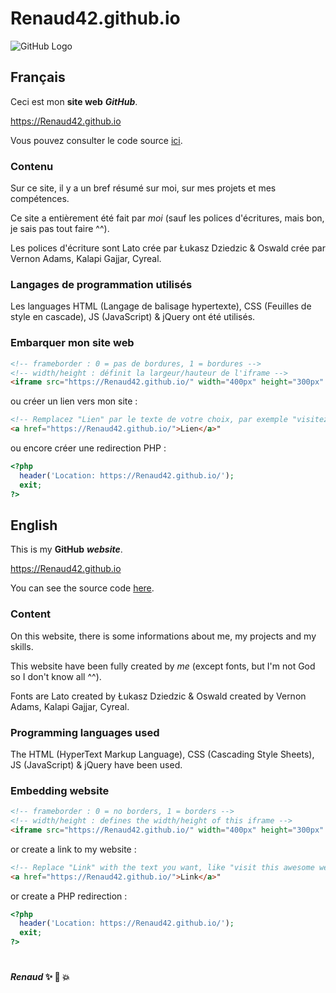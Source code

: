 # Renaud42.github.io

![GitHub Logo](https://avatars0.githubusercontent.com/u/28383784?s=115&v=4)

## Français

Ceci est mon **site web** ***GitHub***.

https://Renaud42.github.io

Vous pouvez consulter le code source [ici](https://github.com/Renaud42/Renaud42.github.io).

### Contenu

Sur ce site, il y a un bref résumé sur moi, sur mes projets et mes compétences.

Ce site a entièrement été fait par *moi* (sauf les polices d'écritures, mais bon, je sais pas tout faire ^^).

Les polices d'écriture sont Lato crée par Łukasz Dziedzic & Oswald crée par Vernon Adams, Kalapi Gajjar, Cyreal.

### Langages de programmation utilisés

Les languages HTML (Langage de balisage hypertexte), CSS (Feuilles de style en cascade), JS (JavaScript) & jQuery ont été utilisés.


### Embarquer mon site web

```html
<!-- frameborder : 0 = pas de bordures, 1 = bordures -->
<!-- width/height : définit la largeur/hauteur de l'iframe -->
<iframe src="https://Renaud42.github.io/" width="400px" height="300px" frameborder="0" />
```

ou créer un lien vers mon site :
```html
<!-- Remplacez "Lien" par le texte de votre choix, par exemple "visitez ce site incroyable svp" -->
<a href="https://Renaud42.github.io/">Lien</a>"
```

ou encore créer une redirection PHP :
```php
<?php
  header('Location: https://Renaud42.github.io/');
  exit;
?>
```


## English

This is my **GitHub** ***website***.

https://Renaud42.github.io

You can see the source code [here](https://github.com/Renaud42/Renaud42.github.io).

### Content

On this website, there is some informations about me, my projects and my skills.

This website have been fully created by *me* (except fonts, but I'm not God so I don't know all ^^).

Fonts are Lato created by Łukasz Dziedzic & Oswald created by Vernon Adams, Kalapi Gajjar, Cyreal.

### Programming languages used

The HTML (HyperText Markup Language), CSS (Cascading Style Sheets), JS (JavaScript) & jQuery have been used.


### Embedding website

```html
<!-- frameborder : 0 = no borders, 1 = borders -->
<!-- width/height : defines the width/height of this iframe -->
<iframe src="https://Renaud42.github.io/" width="400px" height="300px" frameborder="0" />
```

or create a link to my website :
```html
<!-- Replace "Link" with the text you want, like "visit this awesome website plz" -->
<a href="https://Renaud42.github.io/">Link</a>"
```

or create a PHP redirection :
```php
<?php
  header('Location: https://Renaud42.github.io/');
  exit;
?>
```

#


####                              *Renaud* :sparkles: :camel: :boom:
